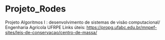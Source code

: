 # Projeto_Rodes
Projeto Algoritmos I
: desenvolvimento de sistemas de visão computacional/ Engenharia Agrícola UFRPE
Links úteis: https://propg.ufabc.edu.br/mnpef-sites/leis-de-conservacao/centro-de-massa/
